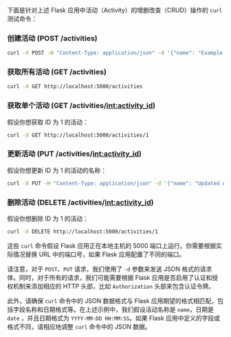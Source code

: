 下面是针对上述 Flask 应用中活动（Activity）的增删改查（CRUD）操作的 `curl` 测试命令：

### 创建活动 (POST /activities)

```bash
curl -X POST -H "Content-Type: application/json" -d '{"name": "Example Activity", "date": "2023-03-15 10:00:00"}' http://localhost:5000/activities
```

### 获取所有活动 (GET /activities)

```bash
curl -X GET http://localhost:5000/activities
```

### 获取单个活动 (GET /activities/<int:activity_id>)

假设你想获取 ID 为 1 的活动：

```bash
curl -X GET http://localhost:5000/activities/1
```

### 更新活动 (PUT /activities/<int:activity_id>)

假设你想更新 ID 为 1 的活动的名称：

```bash
curl -X PUT -H "Content-Type: application/json" -d '{"name": "Updated Activity Name", "date": "2023-03-16 10:00:00"}' http://localhost:5000/activities/1
```

### 删除活动 (DELETE /activities/<int:activity_id>)

假设你想删除 ID 为 1 的活动：

```bash
curl -X DELETE http://localhost:5000/activities/1
```

这些 `curl` 命令假设 Flask 应用正在本地主机的 5000 端口上运行。你需要根据实际情况替换 URL 中的端口号，如果 Flask
应用配置了不同的端口。

请注意，对于 `POST`、`PUT` 请求，我们使用了 `-d` 参数来发送 JSON 格式的请求体。同时，对于所有的请求，我们可能需要根据 Flask
应用是否启用了认证和授权机制来添加相应的 HTTP 头部，比如 `Authorization` 头部来包含认证令牌。

此外，请确保 `curl` 命令中的 JSON 数据格式与 Flask
应用期望的格式相匹配，包括字段名称和日期格式等。在上述示例中，我们假设活动名称是 `name`，日期是 `date`
，并且日期格式为 `YYYY-MM-DD HH:MM:SS`。如果 Flask 应用中定义的字段或格式不同，请相应地调整 `curl` 命令中的 JSON 数据。

